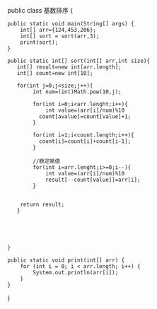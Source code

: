 public class 基数排序 {
   
    public static void main(String[] args) {
        int[] arr={124,453,206};
        int[] sort = sort(arr,3);
        print(sort);
    }

    public static int[] sort(int[] arr,int size){
       int[] result=new int[arr.length];
       int[] count=new int[10];
       
       for(int j=0;j<size;j++){
            int num=(int)Math.pow(10,j);
            
            for(int i=0;i<arr.lenght;i++){
                int value=(arr[i]/num)%10
              count[avalue]=count[value]+1;
            }
                   
            for(int i=1;i<count.length;i++){
              count[i]=count[i]+count[i-1];
            }
            
            //稳定赋值
            for(int i=arr.lenght;i>=0;i--){
                int value=(arr[i]/num)%10
                result[--count[value]]=arr[i];
            }
            
            
        return result;
       }
       
       
       
       
       
    }

    public static void print(int[] arr) {
        for (int i = 0; i < arr.length; i++) {
            System.out.println(arr[i]);
        }
    }
}
